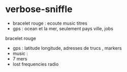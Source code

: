 # verbose-sniffle

- bracelet rouge : ecoute music titres
- gps : ocean et la mer, seulement pays ville, jobs

 bracelet rouge 
- gps : latitude longitude, adresses de trucs , markers
- music : 
- 7 mers
- lost frequencies radio
